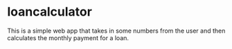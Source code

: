 # loancalculator

This is a simple web app that takes in some numbers from the user and then calculates the monthly payment for a loan.
